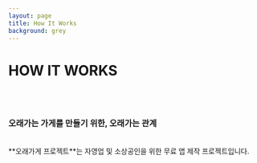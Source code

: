 ```yaml
---
layout: page
title: How It Works
background: grey
---
```


# HOW IT WORKS
<br><br>
### 오래가는 가게를 만들기 위한, 오래가는 관계
<br>
**오래가게 프로젝트**는 자영업 및 소상공인을 위한 무료 앱 제작 프로젝트입니다. 

